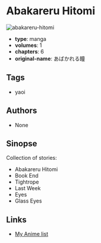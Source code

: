 # Abakareru Hitomi

![abakareru-hitomi](https://cdn.myanimelist.net/images/manga/2/16649.jpg)

-   **type**: manga
-   **volumes**: 1
-   **chapters**: 6
-   **original-name**: あばかれる瞳

## Tags

-   yaoi

## Authors

-   None

## Sinopse

Collection of stories:

-   Abakareru Hitomi
-   Book End
-   Tightrope
-   Last Week
-   Eyes
-   Glass Eyes

## Links

-   [My Anime list](https://myanimelist.net/manga/12154/Abakareru_Hitomi)
